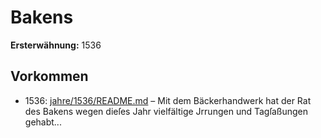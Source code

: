 # Bakens

**Ersterwähnung:** 1536

## Vorkommen
- 1536: [jahre/1536/README.md](../jahre/1536/README.md) – Mit dem Bäckerhandwerk hat der Rat des Bakens
wegen dieſes Jahr vielfältige Jrrungen und Tagſaßungen
gehabt...
